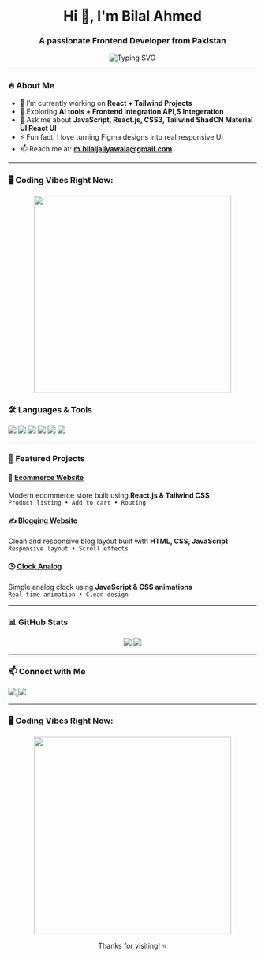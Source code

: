 <h1 align="center">Hi 👋, I'm Bilal Ahmed</h1>
<h3 align="center">A passionate Frontend Developer from Pakistan</h3>

<p align="center">
  <img src="https://readme-typing-svg.herokuapp.com?font=Fira+Code&weight=500&size=22&duration=4000&pause=1000&color=61DAFB&center=true&width=435&lines=React+%2B+Tailwind+Developer;Frontend+Engineer+%7C+UI+Specialist;Building+Pixel+Perfect+Web+Apps" alt="Typing SVG" />
</p>

---

### 🔥 About Me
- 🔭 I’m currently working on **React + Tailwind Projects**
- 🌱 Exploring **AI tools + Frontend integration API,S Integeration**
- 💬 Ask me about **JavaScript, React.js, CSS3, Tailwind ShadCN Material UI React UI**
- ⚡ Fun fact: I love turning Figma designs into real responsive UI
- 📫 Reach me at: **m.bilaljaliyawala@gmail.com**

---


### 🖥️ Coding Vibes Right Now:

<p align="center">
  <img src="https://media.giphy.com/media/qgQUggAC3Pfv687qPC/giphy.gif" width="400" />
</p>

### 🛠️ Languages & Tools
<p>
  <img src="https://img.shields.io/badge/HTML-E34F26?style=for-the-badge&logo=html5&logoColor=white"/>
  <img src="https://img.shields.io/badge/CSS-1572B6?style=for-the-badge&logo=css3&logoColor=white"/>
  <img src="https://img.shields.io/badge/JavaScript-F7DF1E?style=for-the-badge&logo=javascript&logoColor=black"/>
  <img src="https://img.shields.io/badge/React-20232A?style=for-the-badge&logo=react&logoColor=61DAFB"/>
  <img src="https://img.shields.io/badge/Tailwind_CSS-38B2AC?style=for-the-badge&logo=tailwind-css&logoColor=white"/>
  <img src="https://img.shields.io/badge/GitHub-181717?style=for-the-badge&logo=github&logoColor=white"/>
</p>

---

### 🚀 Featured Projects

#### 🛒 [Ecommerce Website](https://react-e-commerce-store-sooty.vercel.app/)
Modern ecommerce store built using **React.js & Tailwind CSS**  
`Product listing • Add to cart • Routing`

#### ✍️ [Blogging Website](https://bilalgithub009.github.io/blogging-website/)
Clean and responsive blog layout built with **HTML, CSS, JavaScript**  
`Responsive layout • Scroll effects`

#### 🕒 [Clock Analog](https://bilalgithub009.github.io/clock-analog/)
Simple analog clock using **JavaScript & CSS animations**  
`Real-time animation • Clean design`

---

### 📊 GitHub Stats
<p align="center">
  <img src="https://github-readme-stats.vercel.app/api?username=bilalgithub009&show_icons=true&theme=radical" />
  <img src="https://github-readme-streak-stats.herokuapp.com/?user=bilalgithub009&theme=radical" />
</p>

---

### 📫 Connect with Me

<p align="left">
  <a href="https://www.linkedin.com/in/bilal-raza-0082a8186/" target="_blank">
    <img src="https://img.shields.io/badge/LinkedIn-blue?style=for-the-badge&logo=linkedin&logoColor=white" />
  </a>
  <a href="https://twitter.com/bilalraza_attari" target="_blank">
    <img src="https://img.shields.io/badge/Twitter-1DA1F2?style=for-the-badge&logo=twitter&logoColor=white" />
  </a>
</p>

---

### 🖥️ Coding Vibes Right Now:

<p align="center">
  <img src="https://media.giphy.com/media/qgQUggAC3Pfv687qPC/giphy.gif" width="400" />
</p>

<p align="center">Thanks for visiting! ⭐️</p>
